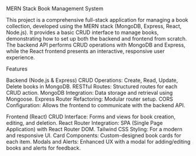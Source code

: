 MERN Stack Book Management System

This project is a comprehensive full-stack application for managing a book collection, developed using the MERN stack (MongoDB, Express, React, Node.js). It provides a basic CRUD interface to manage books, demonstrating how to set up both the backend and frontend from scratch. The backend API performs CRUD operations with MongoDB and Express, while the React frontend presents an interactive, responsive user experience.

Features

Backend (Node.js & Express)
CRUD Operations: Create, Read, Update, Delete books in MongoDB.
RESTful Routes: Structured routes for each CRUD action.
MongoDB Integration: Data storage and retrieval using Mongoose.
Express Router Refactoring: Modular router setup.
CORS Configuration: Allows the frontend to communicate with the backend API.

Frontend (React)
CRUD Interface: Forms and views for book creation, editing, and deletion.
React Router Integration: SPA (Single Page Application) with React Router DOM.
Tailwind CSS Styling: For a modern and responsive UI.
Card Components: Custom-designed book cards for each item.
Modals and Alerts: Enhanced UX with a modal for adding/editing books and alerts for feedback.